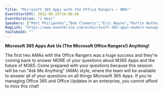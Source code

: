 ```yaml
---
Title: "Microsoft 365 Apps with the Office Rangers – AMA!"
EventStartUTC: 2022-08-29T19:00:00
EventDuration: "1 Hour"
Speakers: ["Matt Philipenko","Bob Clements","Eric Wayne","Martin Nothnagel", "Amesh Mansukhani"]
RegLink: "https://www.eventbrite.com/e/microsoft-365-apps-modern-management-with-the-office-rangers-ama-tickets-403644941887"
YouTubeId: ""
---
```


**Microsoft 365 Apps Ask Us (The Microsoft Office Rangers!) Anything!**

The first two AMAs with the Office Rangers was a huge success and they're coming back to answer MORE of your questions about M365 Apps and the future of M365. Come prepared with your questions because this session will be run "Ask Me Anything" (AMA) style, where the team will be available to answer all of your questions on all things Microsoft 365 Apps. If you're managing Office 365 and Office Updates in an enterprise, you cannot afford to miss this chat!